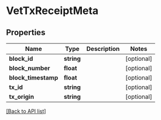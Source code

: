 # VetTxReceiptMeta

## Properties

Name | Type | Description | Notes
------------ | ------------- | ------------- | -------------
**block_id** | **string** |  | [optional]
**block_number** | **float** |  | [optional]
**block_timestamp** | **float** |  | [optional]
**tx_id** | **string** |  | [optional]
**tx_origin** | **string** |  | [optional]

[[Back to API list]](../../README.md#api-endpoints)
